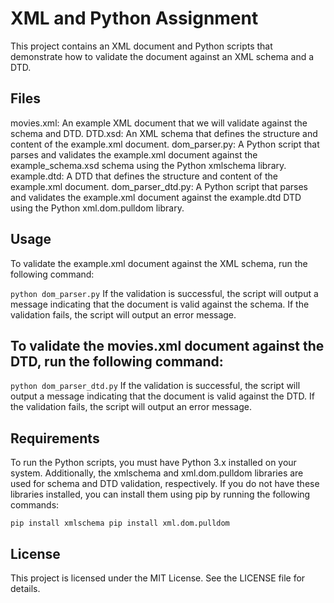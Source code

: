 # XML and Python Assignment
This project contains an XML document and Python scripts that demonstrate how to validate the document against an XML schema and a DTD.

## Files
movies.xml: An example XML document that we will validate against the schema and DTD.
DTD.xsd: An XML schema that defines the structure and content of the example.xml document.
dom_parser.py: A Python script that parses and validates the example.xml document against the example_schema.xsd schema using the Python xmlschema library.
example.dtd: A DTD that defines the structure and content of the example.xml document.
dom_parser_dtd.py: A Python script that parses and validates the example.xml document against the example.dtd DTD using the Python xml.dom.pulldom library.
## Usage
To validate the example.xml document against the XML schema, run the following command:


``python dom_parser.py``
If the validation is successful, the script will output a message indicating that the document is valid against the schema. If the validation fails, the script will output an error message.

## To validate the movies.xml document against the DTD, run the following command:


``python dom_parser_dtd.py``
If the validation is successful, the script will output a message indicating that the document is valid against the DTD. If the validation fails, the script will output an error message.

## Requirements
To run the Python scripts, you must have Python 3.x installed on your system. Additionally, the xmlschema and xml.dom.pulldom libraries are used for schema and DTD validation, respectively. If you do not have these libraries installed, you can install them using pip by running the following commands:

``
pip install xmlschema
pip install xml.dom.pulldom
``
## License
This project is licensed under the MIT License. See the LICENSE file for details.